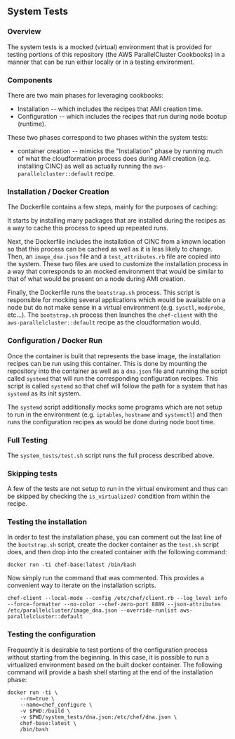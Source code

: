 ## System Tests

### Overview

The system tests is a mocked (virtual) environment that is provided for testing
portions of this repository (the AWS ParallelCluster Cookbooks) in a manner that
can be run either locally or in a testing environment.


### Components

There are two main phases for leveraging cookbooks:
- Installation -- which includes the recipes that AMI creation time.
- Configuration -- which includes the recipes that run during node bootup (runtime).

These two phases correspond to two phases within the system tests:
- container creation -- mimicks the "Installation" phase by running much of what the
cloudformation process does during AMI creation (e.g. installing CINC) as well as
actually running the `aws-parallelcluster::default` recipe.

### Installation / Docker Creation
The Dockerfile contains a few steps, mainly for the purposes of caching:

It starts by installing many packages that are installed during the
recipes as a way to cache this process to speed up repeated runs.

Next, the Dockerfile includes the installation of CINC from a known location so
that this process can be cached as well as it is less likely to change. Then,
an `image_dna.json` file and a `test_attributes.rb` file are copied into the
system.  These two files are used to customize the installation process in a
way that corresponds to an mocked environment that would be similar to that of
what would be present on a node during AMI creation.

Finally, the Dockerfile runs the `bootstrap.sh` process. This script is
responsible for mocking several applications which would be available on a node
but do not make sense in a virtual environment (e.g. `sysctl`, `modprobe`, etc...).
The `bootstrap.sh` process then launches the `chef-client` with the `aws-parallelcluster::default` recipe 
as the cloudformation would.

### Configuration / Docker Run
Once the container is bulit that represents the base image, the installation recipes
can be run using this container. This is done by mounting the repository into the
container as well as a `dna.json` file and running the script called `systemd` that
will run the corresponding configuration recipes. This script is called `systemd`
so that chef will follow the path for a system that has `systemd` as its init system.

The `systemd` script additionally mocks some programs which are not setup to run
in the environment (e.g. `iptables`, `hostname` and `systemctl`) and then runs the
configuration recipes as would be done during node boot time.


### Full Testing
The `system_tests/test.sh` script runs the full process described above.

### Skipping tests
A few of the tests are not setup to run in the virtual enviroment and thus can be
skipped by checking the `is_virtualized?` condition from within the recipe.


### Testing the installation
In order to test the installation phase, you can comment out the last line of the `bootstrap.sh` 
script, create the docker container as the `test.sh` script does, and then drop into the created
container with the following command:
```
docker run -ti chef-base:latest /bin/bash
```

Now simply run the command that was commented. This provides a convenient way
to iterate on the installation scripts.

```
chef-client --local-mode --config /etc/chef/client.rb --log_level info --force-formatter --no-color --chef-zero-port 8889 --json-attributes /etc/parallelcluster/image_dna.json --override-runlist aws-parallelcluster::default
```

### Testing the configuration
Frequently it is desirable to test portions of the configuration process without
starting from the beginning. In this case, it is possible to run a virtualized environment
based on the built docker container. The following command will provide a bash shell
starting at the end of the installation phase:

```
docker run -ti \
    --rm=true \
    --name=chef_configure \
    -v $PWD:/build \
    -v $PWD/system_tests/dna.json:/etc/chef/dna.json \
    chef-base:latest \
    /bin/bash
```
